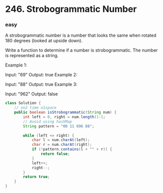 # 246. Strobogrammatic Number
### easy
A strobogrammatic number is a number that looks the same when rotated 180 degrees (looked at upside down).

Write a function to determine if a number is strobogrammatic. The number is represented as a string.

Example 1:

Input:  "69"
Output: true
Example 2:

Input:  "88"
Output: true
Example 3:

Input:  "962"
Output: false

```java
class Solution {
    // on2 time o1space
    public boolean isStrobogrammatic(String num) {
        int left = 0, right = num.length()-1;
        // Avoid using hashMap
        String pattern = "00 11 696 88";
        
        while (left <= right) {
            char l = num.charAt(left);
            char r = num.charAt(right);
            if (!pattern.contains(l + "" + r)) {
                return false;       
            }
            left++;
            right--;
        }
        return true;
    }
}
```